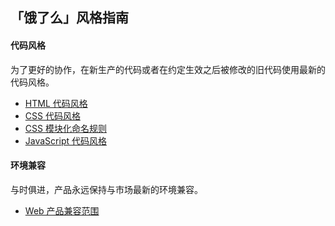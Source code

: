 ## 「饿了么」风格指南

#### 代码风格

为了更好的协作，在新生产的代码或者在约定生效之后被修改的旧代码使用最新的代码风格。

* [HTML 代码风格](html.md)
* [CSS 代码风格](css.md)
* [CSS 模块化命名规则](css-modulize.md)
* [JavaScript 代码风格](javascript.md)

#### 环境兼容

与时俱进，产品永远保持与市场最新的环境兼容。

* [Web 产品兼容范围](compatibility-web.md)
